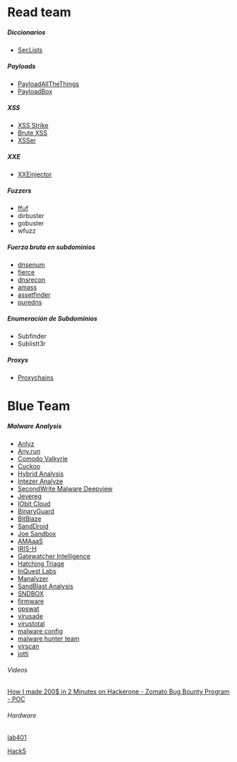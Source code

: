 # Read team
##### Diccionarios
- [SecLists](https://github.com/danielmiessler/SecLists)
##### Payloads
- [PayloadAllTheThings](https://github.com/swisskyrepo/PayloadsAllTheThings/blob/master/XSS%20Injection/README.md) 
- [PayloadBox](https://github.com/payloadbox/xss-payload-list)
##### XSS
- [XSS Strike](https://github.com/s0md3v/XSStrike) 
- [Brute XSS](https://github.com/rajeshmajumdar/BruteXSS) 
- [XSSer](https://github.com/epsylon/xsser)
##### XXE
- [XXEinjector](https://github.com/enjoiz/XXEinjector) 
##### Fuzzers
- [ffuf](https://github.com/ffuf/ffuf)
- dirbuster
- gobuster
- wfuzz
##### Fuerza bruta en subdominios
- [dnsenum](https://github.com/fwaeytens/dnsenum)
- [fierce](https://github.com/mschwager/fierce)
- [dnsrecon](https://github.com/darkoperator/dnsrecon)
- [amass](https://github.com/owasp-amass/amass)
- [assetfinder](https://github.com/tomnomnom/assetfinder)
- [puredns](https://github.com/d3mondev/puredns)

##### Enumeración de Subdominios
- Subfinder
- Sublistt3r

##### Proxys
- [Proxychains](https://github.com/haad/proxychains) 


# Blue Team

##### Malware Analysis
- [Anlyz](https://sandbox.anlyz.io/)
- [Any.run](https://app.any.run/)
- [Comodo Valkyrie](https://valkyrie.comodo.com/)
- [Cuckoo](https://sandbox.pikker.ee/)
- [Hybrid Analysis](http://www.hybrid-analysis.com/)
- [Intezer Analyze](https://www.intezer.com/)
- [SecondWrite Malware Deepview](https://www.secondwrite.com/)
- [Jevereg](http://jevereg.amnpardaz.com/)
- [IObit Cloud](http://cloud.iobit.com/)
- [BinaryGuard](http://www.binaryguard.com/)
- [BitBlaze](http://bitblaze.cs.berkeley.edu/)
- [SandDroid](http://sanddroid.xjtu.edu.cn/)
- [Joe Sandbox](https://www.joesandbox.com/#windows)
- [AMAaaS](https://amaaas.com/)
- [IRIS-H](https://iris-h.services/pages/dashboard#/pages/dashboard)
- [Gatewatcher Intelligence](https://intelligence.gatewatcher.com/)
- [Hatching Triage](https://tria.ge/) 
- [InQuest Labs](https://labs.inquest.net/dfi)
- [Manalyzer](https://manalyzer.org/)
- [SandBlast Analysis](https://threatpoint.checkpoint.com/ThreatPortal/emulation)
- [SNDBOX](https://app.sndbox.com/)
- [firmware](http://firmware.re/)
- [opswat](https://metadefender.opswat.com/?lang=en)
- [virusade](http://virusade.com/)
- [virustotal](https://www.virustotal.com/gui/)
- [malware config](https://malwareconfig.com/)
- [malware hunter team](https://id-ransomware.malwarehunterteam.com/)
- [virscan](http://www.virscan.org/) 
- [jotti](https://virusscan.jotti.org/it)



###### Videos
[How I made 200$ in 2 Minutes on Hackerone - Zomato Bug Bounty Program - POC](https://www.youtube.com/watch?v=43YsbV8wL2c)

###### Hardware

[lab401](https://lab401.com/es-es/collections/pentesting)

[Hack5](https://shop.hak5.org/)
